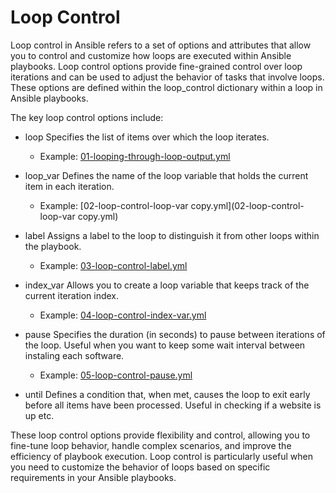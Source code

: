 # Loop Control
Loop control in Ansible refers to a set of options and attributes that allow you to control and customize how loops are executed within Ansible playbooks. Loop control options provide fine-grained control over loop iterations and can be used to adjust the behavior of tasks that involve loops. These options are defined within the loop_control dictionary within a loop in Ansible playbooks.

The key loop control options include:

- loop
Specifies the list of items over which the loop iterates.
  - Example: [01-looping-through-loop-output.yml](01-looping-through-loop-output.yml)
- loop_var
Defines the name of the loop variable that holds the current item in each iteration.
  - Example: [02-loop-control-loop-var copy.yml](02-loop-control-loop-var copy.yml)

- label
  Assigns a label to the loop to distinguish it from other loops within the playbook.

  - Example: [03-loop-control-label.yml](03-loop-control-label.yml)

- index_var
Allows you to create a loop variable that keeps track of the current iteration index.
  - Example: [04-loop-control-index-var.yml](04-loop-control-index-var.yml)

- pause
Specifies the duration (in seconds) to pause between iterations of the loop. Useful when you want to keep some wait interval between instaling each software.
  - Example: [05-loop-control-pause.yml](05-loop-control-pause.yml)

- until
Defines a condition that, when met, causes the loop to exit early before all items have been processed. Useful in checking if a website is up etc.

These loop control options provide flexibility and control, allowing you to fine-tune loop behavior, handle complex scenarios, and improve the efficiency of playbook execution. Loop control is particularly useful when you need to customize the behavior of loops based on specific requirements in your Ansible playbooks.